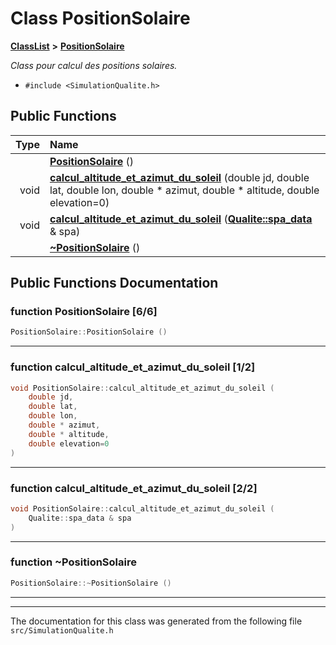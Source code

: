 

# Class PositionSolaire



[**ClassList**](annotated.md) **>** [**PositionSolaire**](classPositionSolaire.md)



_Class pour calcul des positions solaires._ 

* `#include <SimulationQualite.h>`





































## Public Functions

| Type | Name |
| ---: | :--- |
|   | [**PositionSolaire**](#function-positionsolaire-66) () <br> |
|  void | [**calcul\_altitude\_et\_azimut\_du\_soleil**](#function-calcul_altitude_et_azimut_du_soleil-12) (double jd, double lat, double lon, double \* azimut, double \* altitude, double elevation=0) <br> |
|  void | [**calcul\_altitude\_et\_azimut\_du\_soleil**](#function-calcul_altitude_et_azimut_du_soleil-22) ([**Qualite::spa\_data**](structQualite_1_1spa__data.md) & spa) <br> |
|   | [**~PositionSolaire**](#function-positionsolaire) () <br> |




























## Public Functions Documentation




### function PositionSolaire [6/6]

```C++
PositionSolaire::PositionSolaire () 
```




<hr>



### function calcul\_altitude\_et\_azimut\_du\_soleil [1/2]

```C++
void PositionSolaire::calcul_altitude_et_azimut_du_soleil (
    double jd,
    double lat,
    double lon,
    double * azimut,
    double * altitude,
    double elevation=0
) 
```




<hr>



### function calcul\_altitude\_et\_azimut\_du\_soleil [2/2]

```C++
void PositionSolaire::calcul_altitude_et_azimut_du_soleil (
    Qualite::spa_data & spa
) 
```




<hr>



### function ~PositionSolaire 

```C++
PositionSolaire::~PositionSolaire () 
```




<hr>

------------------------------
The documentation for this class was generated from the following file `src/SimulationQualite.h`

